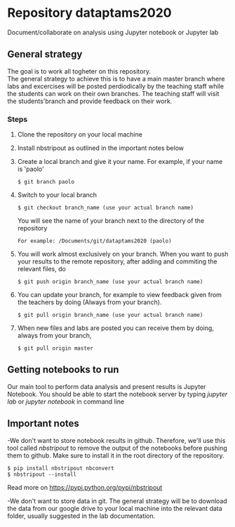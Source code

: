 # Repository dataptams2020

Document/collaborate on analysis using Jupyter notebook or Jupyter lab


## General strategy

The goal is to work all togheter on this repository.<br/> 
The general strategy to achieve this is to have a main master branch where<br/>
labs and excercises will be posted perdiodically
by the teaching staff while the students can work on their own branches. 
The teaching staff will visit the students'branch and provide feedback on their work.

### Steps

  1. Clone the repository on your local machine
  2. Install nbstripout as outlined in the important notes below
  3. Create a local branch and give it your name.
     For example, if your name is 'paolo'

         $ git branch paolo

  4. Switch to your local branch 

         $ git checkout branch_name (use your actual branch name)

     You will see the name of your branch next to the directory of the repository 

         For example: /Documents/git/dataptams2020 (paolo)

  5. You will work almost exclusively on your branch. 
     When you want to push your results to the remote repository, 
     after adding and commiting the relevant files, do

    	 $ git push origin branch_name (use your actual branch name)

  6. You can update your branch, for example to view feedback 
      given from the teachers by doing
     (Always from your branch).

    	 $ git pull origin branch_name (use your actual branch name)

  7. When new files and labs are posted you can
     receive them by doing, always from your branch,

    	 $ git pull origin master

     
## Getting notebooks to run

Our main tool to perform data analysis and present results is Jupyter Notebook.
You should be able to start the notebook server by typing *jupyter lab* or *jupyter notebook*
in command line


## Important notes

-We don't want to store notebook results in github. 
 Therefore, we'll use this tool called *nbstripout* to remove the output of the notebooks before pushing them to github.
 Make sure to install it in the root directory of the repository.

    $ pip install nbstripout nbconvert
    $ nbstripout --install

Read more on https://pypi.python.org/pypi/nbstripout

-We don't want to store data in git. The general strategy will be to download
 the data from our google drive to your local machine
 into the relevant data folder, usually suggested in the lab documentation.








